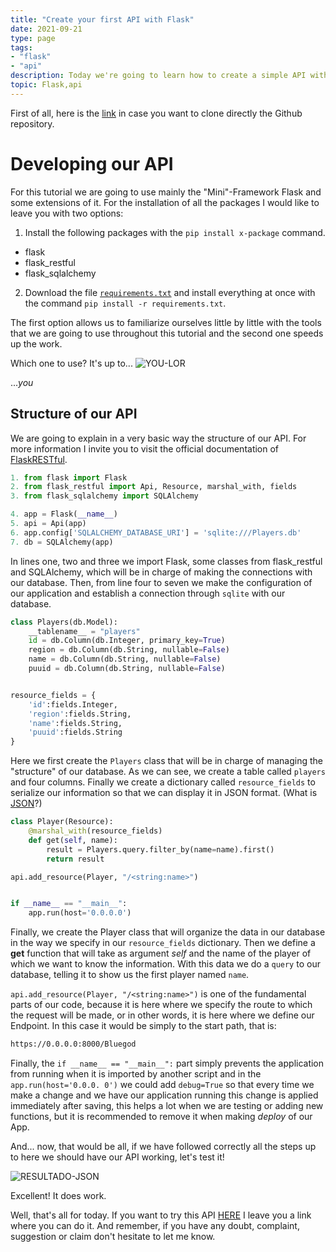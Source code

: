 ```yaml
---
title: "Create your first API with Flask"
date: 2021-09-21
type: page
tags: 
- "flask"
- "api"
description: Today we're going to learn how to create a simple API with Flask. At first glance, this may seem like a complex project, but once we get started, we realize it's actually the opposite - very straightforward and fun to do. So I invite you to get your IDE ready and let's get started
topic: Flask,api
---
```


First of all, here is the [link](https://github.com/Rooyca/API-LoRFinder) in case you want to clone directly the Github repository.

# Developing our API 

For this tutorial we are going to use mainly the "Mini"-Framework Flask and some extensions of it. For the installation of all the packages I would like to leave you with two options:
1. Install the following packages with the `pip install x-package` command. 
- flask
- flask_restful
- flask_sqlalchemy

2. Download the file [`requirements.txt`](https://github.com/Rooyca/API-LoRFinder/blob/main/requirements.txt) and install everything at once with the command `pip install -r requirements.txt`.

The first option allows us to familiarize ourselves little by little with the tools that we are going to use throughout this tutorial and the second one speeds up the work. 

Which one to use? It's up to...
![YOU-LOR](https://res.cloudinary.com/rooyca/image/upload/v1632278025/Blog/Imgs/Website%20and%20Api%20with%20Flask%20%28LoR%29/lor_gi6hgv.jpg)

...*you*


## Structure of our API

We are going to explain in a very basic way the structure of our API. For more information I invite you to visit the official documentation of [FlaskRESTful](https://flask-restful.readthedocs.io/en/latest/). 

``` python
1. from flask import Flask
2. from flask_restful import Api, Resource, marshal_with, fields
3. from flask_sqlalchemy import SQLAlchemy

4. app = Flask(__name__)
5. api = Api(app)
6. app.config['SQLALCHEMY_DATABASE_URI'] = 'sqlite:///Players.db'
7. db = SQLAlchemy(app)
```

In lines one, two and three we import Flask, some classes from flask_restful and SQLAlchemy, which will be in charge of making the connections with our database. Then, from line four to seven we make the configuration of our application and establish a connection through `sqlite` with our database.

```python
class Players(db.Model):
    __tablename__ = "players"
    id = db.Column(db.Integer, primary_key=True)
    region = db.Column(db.String, nullable=False)
    name = db.Column(db.String, nullable=False)
    puuid = db.Column(db.String, nullable=False)


resource_fields = {
    'id':fields.Integer,
    'region':fields.String,
    'name':fields.String,
    'puuid':fields.String
}
```
Here we first create the `Players` class that will be in charge of managing the "structure" of our database. As we can see, we create a table called `players` and four columns. Finally we create a dictionary called `resource_fields` to serialize our information so that we can display it in JSON format. (What is [JSON](https://es.wikipedia.org/wiki/JSON)?)

```python
class Player(Resource):
    @marshal_with(resource_fields)
    def get(self, name):
        result = Players.query.filter_by(name=name).first()
        return result

api.add_resource(Player, "/<string:name>")


if __name__ == "__main__":
    app.run(host='0.0.0.0')
```
Finally, we create the Player class that will organize the data in our database in the way we specify in our `resource_fields` dictionary. Then we define a **get** function that will take as argument *self* and the name of the player of which we want to know the information. With this data we do a `query` to our database, telling it to show us the first player named `name`. 

`api.add_resource(Player, "/<string:name>")` is one of the fundamental parts of our code, because it is here where we specify the route to which the request will be made, or in other words, it is here where we define our Endpoint. In this case it would be simply to the start path, that is:

```bash
https://0.0.0.0:8000/Bluegod
```
Finally, the `if __name__ == "__main__":` part simply prevents the application from running when it is imported by another script and in the `app.run(host='0.0.0. 0')` we could add `debug=True` so that every time we make a change and we have our application running this change is applied immediately after saving, this helps a lot when we are testing or adding new functions, but it is recommended to remove it when making *deploy* of our App.

And... now, that would be all, if we have followed correctly all the steps up to here we should have our API working, let's test it! 

![RESULTADO-JSON](https://res.cloudinary.com/rooyca/image/upload/v1632289004/Blog/Imgs/Website%20and%20Api%20with%20Flask%20%28LoR%29/json_vvz4hc.png)

Excellent! It does work. 

Well, that's all for today. If you want to try this API [HERE](https://lor-finder.herokuapp.com/) I leave you a link where you can do it. And remember, if you have any doubt, complaint, suggestion or claim don't hesitate to let me know.